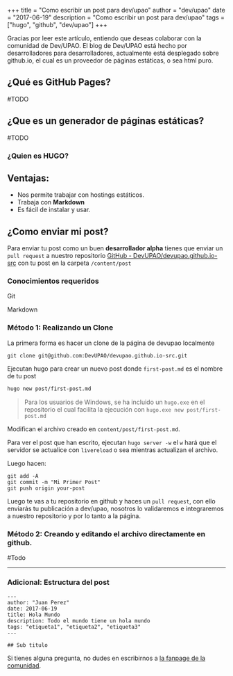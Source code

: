 +++
title = "Como escribir un post para dev/upao"
author = "dev/upao"
date = "2017-06-19"
description = "Como escribir un post para dev/upao"
tags = ["hugo", "github", "dev/upao"]
+++

Gracias por leer este artículo, entiendo que deseas colaborar con la comunidad de Dev/UPAO.  El blog de Dev/UPAO está hecho por desarrolladores para desarrolladores, actualmente está desplegado sobre github.io, el cual es un proveedor de páginas estáticas, o sea html puro.

## ¿Qué es GitHub Pages?
#TODO
## ¿Que es un generador de páginas estáticas?
#TODO
### ¿Quien es HUGO? 
## Ventajas:
- Nos permite trabajar con hostings estáticos.
- Trabaja con **Markdown**
- Es fácil de instalar y usar.
## ¿Como enviar mi post?
Para enviar tu post como un buen **desarrollador alpha** tienes que enviar un `pull request` a nuestro repositorio [GitHub - DevUPAO/devupao.github.io-src](https://github.com/DevUPAO/devupao.github.io-src)  con tu post en la carpeta `/content/post`

### Conocimientos requeridos
<i class="fa fa-check"></i>  Git

<i class="fa fa-check"></i>  Markdown

### Método 1: Realizando un Clone

La primera forma es hacer un clone de la página de devupao localmente
```
git clone git@github.com:DevUPAO/devupao.github.io-src.git
```

Ejecutan hugo para crear un nuevo post donde `first-post.md` es el nombre de tu post

```bash
hugo new post/first-post.md
```

> Para los usuarios de Windows, se ha incluido un `hugo.exe` en el repositorio el cual facilita la ejecución con `hugo.exe new post/first-post.md`  

Modifican el archivo creado en `content/post/first-post.md`.

Para ver el post que han escrito, ejecutan `hugo server -w` el `w` hará que el servidor se actualice con `livereload` o sea mientras actualizan el archivo.


Luego hacen:
```
git add -A
git commit -m "Mi Primer Post"
git push origin your-post
```

Luego te vas a tu repositorio en github y haces un `pull request`, con ello enviarás tu publicación a dev/upao, nosotros lo validaremos e integraremos a nuestro repositorio y por lo tanto a la página.

### Método 2: Creando y editando el archivo directamente en github.
#Todo
- - - -
### Adicional: Estructura del post

```
---
author: "Juan Perez"
date: 2017-06-19
title: Hola Mundo
description: Todo el mundo tiene un hola mundo
tags: "etiqueta1", "etiqueta2", "etiqueta3"
---

## Sub titulo
```

Si tienes alguna pregunta, no dudes en escribirnos a  [la fanpage de la comunidad](https://www.facebook.com/Devupao-450137858679179/).